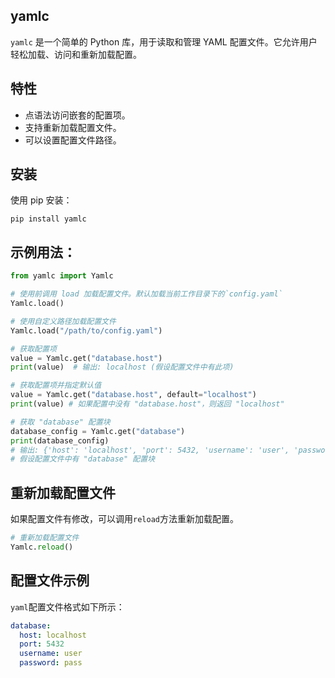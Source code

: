 ## yamlc

`yamlc` 是一个简单的 Python 库，用于读取和管理 YAML 配置文件。它允许用户轻松加载、访问和重新加载配置。


## 特性

- 点语法访问嵌套的配置项。
- 支持重新加载配置文件。
- 可以设置配置文件路径。


## 安装
使用 pip 安装：
```
pip install yamlc
```

## 示例用法：
```python
from yamlc import Yamlc

# 使用前调用 load 加载配置文件。默认加载当前工作目录下的`config.yaml`
Yamlc.load()

# 使用自定义路径加载配置文件
Yamlc.load("/path/to/config.yaml")

# 获取配置项
value = Yamlc.get("database.host")
print(value)  # 输出: localhost (假设配置文件中有此项)

# 获取配置项并指定默认值
value = Yamlc.get("database.host", default="localhost")
print(value) # 如果配置中没有 "database.host"，则返回 "localhost"

# 获取 "database" 配置块
database_config = Yamlc.get("database")
print(database_config)
# 输出: {'host': 'localhost', 'port': 5432, 'username': 'user', 'password': 'pass'}
# 假设配置文件中有 "database" 配置块
```


## 重新加载配置文件
如果配置文件有修改，可以调用`reload`方法重新加载配置。
```python
# 重新加载配置文件
Yamlc.reload()
```

## 配置文件示例
`yaml`配置文件格式如下所示：

```yaml
database:
  host: localhost
  port: 5432
  username: user
  password: pass
```